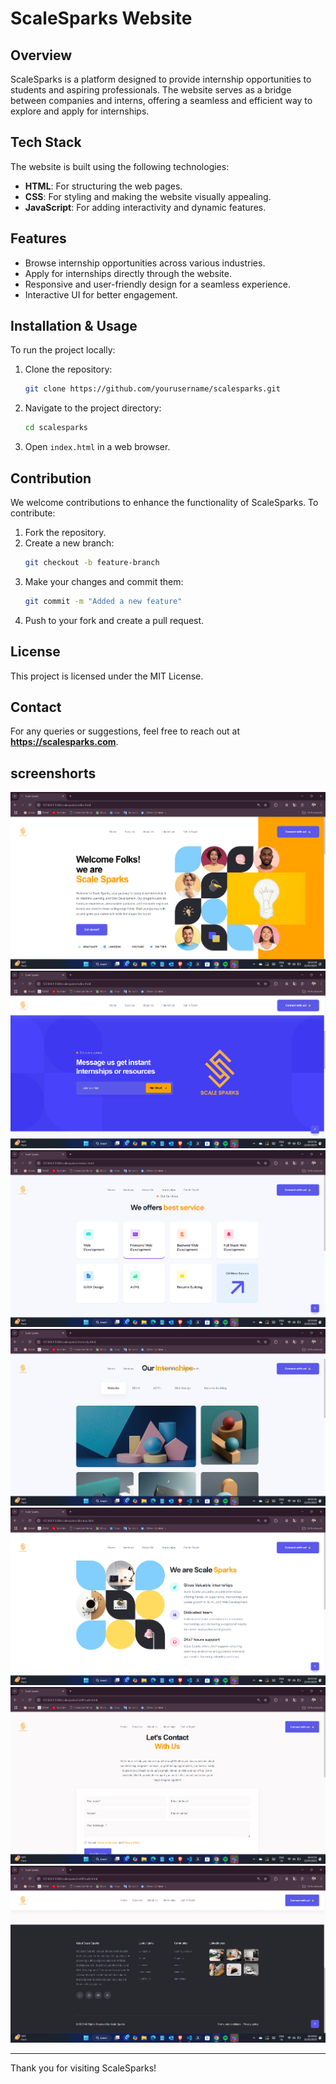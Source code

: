 # ScaleSparks Website

## Overview
ScaleSparks is a platform designed to provide internship opportunities to students and aspiring professionals. The website serves as a bridge between companies and interns, offering a seamless and efficient way to explore and apply for internships.

## Tech Stack
The website is built using the following technologies:
- **HTML**: For structuring the web pages.
- **CSS**: For styling and making the website visually appealing.
- **JavaScript**: For adding interactivity and dynamic features.

## Features
- Browse internship opportunities across various industries.
- Apply for internships directly through the website.
- Responsive and user-friendly design for a seamless experience.
- Interactive UI for better engagement.

## Installation & Usage
To run the project locally:
1. Clone the repository:
   ```bash
   git clone https://github.com/yourusername/scalesparks.git
   ```
2. Navigate to the project directory:
   ```bash
   cd scalesparks
   ```
3. Open `index.html` in a web browser.

## Contribution
We welcome contributions to enhance the functionality of ScaleSparks. To contribute:
1. Fork the repository.
2. Create a new branch:
   ```bash
   git checkout -b feature-branch
   ```
3. Make your changes and commit them:
   ```bash
   git commit -m "Added a new feature"
   ```
4. Push to your fork and create a pull request.

## License
This project is licensed under the MIT License.

## Contact
For any queries or suggestions, feel free to reach out at **https://scalesparks.com**.

## screenshorts

![image alt](https://github.com/Gauravsinghh55/scalesparks-website/blob/9abe47d4c07ed72aee2b1e2c27ac6117c394e5b2/Screenshot%202025-03-11%20103242.png)
![image alt](https://github.com/Gauravsinghh55/scalesparks-website/blob/419538835c87e3d6d7d2afb80bb7b7c10ceb3a5b/Screenshot%202025-03-11%20103255.png)
![image alt](https://github.com/Gauravsinghh55/scalesparks-website/blob/ab6cf332ff1540290195330a02db3cace16faf15/Screenshot%202025-03-11%20103312.png)
![image alt](https://github.com/Gauravsinghh55/scalesparks-website/blob/b53e9cc2e5c70cccb221bd30c1df20b59d49a84c/Screenshot%202025-03-11%20103334.png)
![image alt](https://github.com/Gauravsinghh55/scalesparks-website/blob/354a3e06a4911aaa0afcaeb92d531894dfdbb251/Screenshot%202025-03-11%20103345.png)
![image alt](https://github.com/Gauravsinghh55/scalesparks-website/blob/2993adba980565656c1ed3e80de188d2475515a9/Screenshot%202025-03-11%20103357.png)
![image alt](https://github.com/Gauravsinghh55/scalesparks-website/blob/fdb5577c322e239479f0bfe4576e5a5ec18b1bd4/Screenshot%202025-03-11%20103405.png)


---
Thank you for visiting ScaleSparks!
